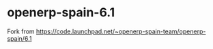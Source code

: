 openerp-spain-6.1
=================

Fork from https://code.launchpad.net/~openerp-spain-team/openerp-spain/6.1